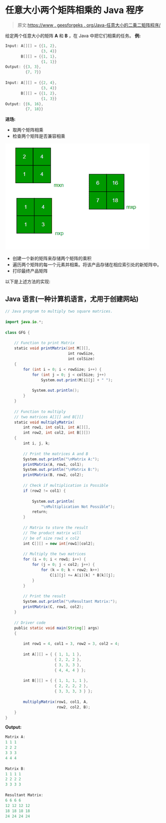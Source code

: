 # 任意大小两个矩阵相乘的 Java 程序

> 原文:[https://www . geesforgeks . org/Java-任意大小的二乘二矩阵程序/](https://www.geeksforgeeks.org/java-program-to-multiply-two-matrices-of-any-size/)

给定两个任意大小的矩阵 **A** 和 **B** ，在 Java 中把它们相乘的任务。
**例:**

```java
Input: A[][] = {{1, 2}, 
                {3, 4}}
       B[][] = {{1, 1}, 
                {1, 1}}
Output: {{3, 3}, 
         {7, 7}}

Input: A[][] = {{2, 4}, 
                {3, 4}}
       B[][] = {{1, 2}, 
                {1, 3}}       
Output: {{6, 16}, 
         {7, 18}}
```

**进场:**

*   取两个矩阵相乘
*   检查两个矩阵是否兼容相乘

![](img/f817ce00b9c904bc4fa28109e9094336.png)

*   创建一个新的矩阵来存储两个矩阵的乘积
*   遍历两个矩阵的每一个元素并相乘。将该产品存储在相应索引处的新矩阵中。
*   打印最终产品矩阵

以下是上述方法的实现:

## Java 语言(一种计算机语言，尤用于创建网站)

```java
// Java program to multiply two square matrices.

import java.io.*;

class GFG {

    // Function to print Matrix
    static void printMatrix(int M[][],
                            int rowSize,
                            int colSize)
    {
        for (int i = 0; i < rowSize; i++) {
            for (int j = 0; j < colSize; j++)
                System.out.print(M[i][j] + " ");

            System.out.println();
        }
    }

    // Function to multiply
    // two matrices A[][] and B[][]
    static void multiplyMatrix(
        int row1, int col1, int A[][],
        int row2, int col2, int B[][])
    {
        int i, j, k;

        // Print the matrices A and B
        System.out.println("\nMatrix A:");
        printMatrix(A, row1, col1);
        System.out.println("\nMatrix B:");
        printMatrix(B, row2, col2);

        // Check if multiplication is Possible
        if (row2 != col1) {

            System.out.println(
                "\nMultiplication Not Possible");
            return;
        }

        // Matrix to store the result
        // The product matrix will
        // be of size row1 x col2
        int C[][] = new int[row1][col2];

        // Multiply the two matrices
        for (i = 0; i < row1; i++) {
            for (j = 0; j < col2; j++) {
                for (k = 0; k < row2; k++)
                    C[i][j] += A[i][k] * B[k][j];
            }
        }

        // Print the result
        System.out.println("\nResultant Matrix:");
        printMatrix(C, row1, col2);
    }

    // Driver code
    public static void main(String[] args)
    {

        int row1 = 4, col1 = 3, row2 = 3, col2 = 4;

        int A[][] = { { 1, 1, 1 },
                      { 2, 2, 2 },
                      { 3, 3, 3 },
                      { 4, 4, 4 } };

        int B[][] = { { 1, 1, 1, 1 },
                      { 2, 2, 2, 2 },
                      { 3, 3, 3, 3 } };

        multiplyMatrix(row1, col1, A,
                       row2, col2, B);
    }
}
```

**Output:** 

```java
Matrix A:
1 1 1 
2 2 2 
3 3 3 
4 4 4 

Matrix B:
1 1 1 1 
2 2 2 2 
3 3 3 3 

Resultant Matrix:
6 6 6 6 
12 12 12 12 
18 18 18 18 
24 24 24 24
```